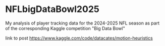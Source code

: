 # NFLbigDataBowl2025
My analysis of player tracking data for the 2024-2025 NFL season as part of the corresponding Kaggle competition "Big Data Bowl"

link to post https://www.kaggle.com/code/datacates/motion-heuristics

